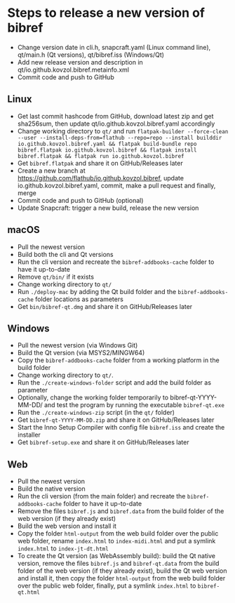 # Steps to release a new version of bibref

* Change version date in cli.h, snapcraft.yaml (Linux command line), qt/main.h (Qt versions), qt/bibref.iss (Windows/Qt)
* Add new release version and description in qt/io.github.kovzol.bibref.metainfo.xml
* Commit code and push to GitHub

## Linux

* Get last commit hashcode from GitHub, download latest zip and get sha256sum, then update qt/io.github.kovzol.bibref.yaml accordingly
* Change working directory to `qt/` and run `flatpak-builder --force-clean --user --install-deps-from=flathub --repo=repo --install builddir io.github.kovzol.bibref.yaml && flatpak build-bundle repo bibref.flatpak io.github.kovzol.bibref && flatpak install bibref.flatpak && flatpak run io.github.kovzol.bibref`
* Get `bibref.flatpak` and share it on GitHub/Releases later
* Create a new branch at https://github.com/flathub/io.github.kovzol.bibref, update io.github.kovzol.bibref.yaml, commit, make a pull request and finally, merge
* Commit code and push to GitHub (optional)
* Update Snapcraft: trigger a new build, release the new version

## macOS

* Pull the newest version
* Build both the cli and Qt versions
* Run the cli version and recreate the `bibref-addbooks-cache` folder to have it up-to-date
* Remove `qt/bin/` if it exists
* Change working directory to `qt/`
* Run `./deploy-mac` by adding the Qt build folder and the `bibref-addbooks-cache` folder locations as parameters
* Get `bin/bibref-qt.dmg` and share it on GitHub/Releases later

## Windows

* Pull the newest version (via Windows Git)
* Build the Qt version (via MSYS2/MINGW64)
* Copy the `bibref-addbooks-cache` folder from a working platform in the build folder
* Change working directory to `qt/`.
* Run the `./create-windows-folder` script and add the build folder as parameter
* Optionally, change the working folder temporarily to bibref-qt-YYYY-MM-DD/ and test the program by running the executable `bibref-qt.exe`
* Run the `./create-windows-zip` script (in the `qt/` folder)
* Get `bibref-qt-YYYY-MM-DD.zip` and share it on GitHub/Releases later
* Start the Inno Setup Compiler with config file `bibref.iss` and create the installer
* Get `bibref-setup.exe` and share it on GitHub/Releases later

## Web

* Pull the newest version
* Build the native version
* Run the cli version (from the main folder) and recreate the `bibref-addbooks-cache` folder to have it up-to-date
* Remove the files `bibref.js` and `bibref.data` from the build folder of the web version (if they already exist)
* Build the web version and install it
* Copy the folder `html-output` from the web build folder over the public web folder,
  rename `index.html` to `index-midi.html` and put a symlink `index.html` to `index-jt-dt.html`
* To create the Qt version (as WebAssembly build): build the Qt native version, remove
  the files `bibref.js` and  `bibref-qt.data` from the build folder of the web version (if they already exist),
  build the Qt web version and install it, then copy the folder `html-output` from the web build
  folder over the public web folder, finally, put a symlink `index.html` to `bibref-qt.html`
